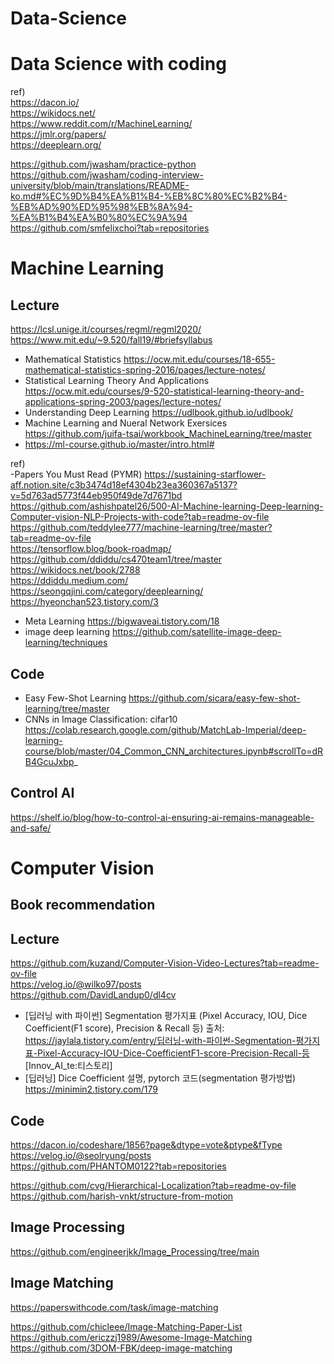 # Data-Science

# Data Science with coding
ref)   
https://dacon.io/  
https://wikidocs.net/  
https://www.reddit.com/r/MachineLearning/  
https://jmlr.org/papers/  
https://deeplearn.org/

https://github.com/jwasham/practice-python  
https://github.com/jwasham/coding-interview-university/blob/main/translations/README-ko.md#%EC%9D%B4%EA%B1%B4-%EB%8C%80%EC%B2%B4-%EB%AD%90%ED%95%98%EB%8A%94-%EA%B1%B4%EA%B0%80%EC%9A%94  
https://github.com/smfelixchoi?tab=repositories  

# Machine Learning
## Lecture
https://lcsl.unige.it/courses/regml/regml2020/  
https://www.mit.edu/~9.520/fall19/#briefsyllabus
- Mathematical Statistics https://ocw.mit.edu/courses/18-655-mathematical-statistics-spring-2016/pages/lecture-notes/  
- Statistical Learning Theory And Applications https://ocw.mit.edu/courses/9-520-statistical-learning-theory-and-applications-spring-2003/pages/lecture-notes/  
- Understanding Deep Learning https://udlbook.github.io/udlbook/
- Machine Learning and Nueral Network Exersices https://github.com/juifa-tsai/workbook_MachineLearning/tree/master
- https://ml-course.github.io/master/intro.html#


ref)  
-Papers You Must Read (PYMR) https://sustaining-starflower-aff.notion.site/c3b3474d18ef4304b23ea360367a5137?v=5d763ad5773f44eb950f49de7d7671bd  
https://github.com/ashishpatel26/500-AI-Machine-learning-Deep-learning-Computer-vision-NLP-Projects-with-code?tab=readme-ov-file  
https://github.com/teddylee777/machine-learning/tree/master?tab=readme-ov-file  
https://tensorflow.blog/book-roadmap/  
https://github.com/ddiddu/cs470team1/tree/master  
https://wikidocs.net/book/2788  
https://ddiddu.medium.com/  
https://seongqjini.com/category/deeplearning/  
https://hyeonchan523.tistory.com/3  
- Meta Learning https://bigwaveai.tistory.com/18
- image deep learning https://github.com/satellite-image-deep-learning/techniques

## Code
- Easy Few-Shot Learning https://github.com/sicara/easy-few-shot-learning/tree/master
- CNNs in Image Classification: cifar10 https://colab.research.google.com/github/MatchLab-Imperial/deep-learning-course/blob/master/04_Common_CNN_architectures.ipynb#scrollTo=dRB4GcuJxbp_


## Control AI  
https://shelf.io/blog/how-to-control-ai-ensuring-ai-remains-manageable-and-safe/

# Computer Vision
## Book recommendation

## Lecture
https://github.com/kuzand/Computer-Vision-Video-Lectures?tab=readme-ov-file  
https://velog.io/@wilko97/posts  
https://github.com/DavidLandup0/dl4cv  
- [딥러닝 with 파이썬] Segmentation 평가지표 (Pixel Accuracy, IOU, Dice Coefficient(F1 score), Precision & Recall 등)
출처: https://jaylala.tistory.com/entry/딥러닝-with-파이썬-Segmentation-평가지표-Pixel-Accuracy-IOU-Dice-CoefficientF1-score-Precision-Recall-등 [Innov_AI_te:티스토리]
- [딥러닝] Dice Coefficient 설명, pytorch 코드(segmentation 평가방법) https://minimin2.tistory.com/179

## Code
https://dacon.io/codeshare/1856?page&dtype=vote&ptype&fType  
https://velog.io/@seolryung/posts  
https://github.com/PHANTOM0122?tab=repositories

https://github.com/cvg/Hierarchical-Localization?tab=readme-ov-file  
https://github.com/harish-vnkt/structure-from-motion  

## Image Processing
https://github.com/engineerjkk/Image_Processing/tree/main

## Image Matching  
https://paperswithcode.com/task/image-matching  

https://github.com/chicleee/Image-Matching-Paper-List  
https://github.com/ericzzj1989/Awesome-Image-Matching  
https://github.com/3DOM-FBK/deep-image-matching


